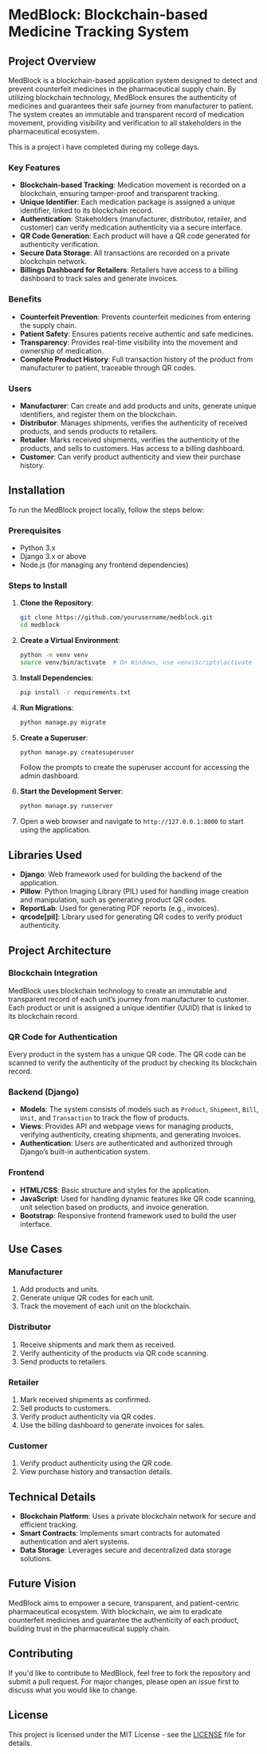 # MedBlock: Blockchain-based Medicine Tracking System

## Project Overview

MedBlock is a blockchain-based application system designed to detect and prevent counterfeit medicines in the pharmaceutical supply chain. By utilizing blockchain technology, MedBlock ensures the authenticity of medicines and guarantees their safe journey from manufacturer to patient. The system creates an immutable and transparent record of medication movement, providing visibility and verification to all stakeholders in the pharmaceutical ecosystem.

This is a project i have completed during my college days.

### Key Features

- **Blockchain-based Tracking**: Medication movement is recorded on a blockchain, ensuring tamper-proof and transparent tracking.
- **Unique Identifier**: Each medication package is assigned a unique identifier, linked to its blockchain record.
- **Authentication**: Stakeholders (manufacturer, distributor, retailer, and customer) can verify medication authenticity via a secure interface.
- **QR Code Generation**: Each product will have a QR code generated for authenticity verification.
- **Secure Data Storage**: All transactions are recorded on a private blockchain network.
- **Billings Dashboard for Retailers**: Retailers have access to a billing dashboard to track sales and generate invoices.

### Benefits

- **Counterfeit Prevention**: Prevents counterfeit medicines from entering the supply chain.
- **Patient Safety**: Ensures patients receive authentic and safe medicines.
- **Transparency**: Provides real-time visibility into the movement and ownership of medication.
- **Complete Product History**: Full transaction history of the product from manufacturer to patient, traceable through QR codes.

### Users

- **Manufacturer**: Can create and add products and units, generate unique identifiers, and register them on the blockchain.
- **Distributor**: Manages shipments, verifies the authenticity of received products, and sends products to retailers.
- **Retailer**: Marks received shipments, verifies the authenticity of the products, and sells to customers. Has access to a billing dashboard.
- **Customer**: Can verify product authenticity and view their purchase history.

## Installation

To run the MedBlock project locally, follow the steps below:

### Prerequisites

- Python 3.x
- Django 3.x or above
- Node.js (for managing any frontend dependencies)

### Steps to Install

1. **Clone the Repository**:

    ```bash
    git clone https://github.com/yourusername/medblock.git
    cd medblock
    ```

2. **Create a Virtual Environment**:

    ```bash
    python -m venv venv
    source venv/bin/activate  # On Windows, use venv\Scripts\activate
    ```

3. **Install Dependencies**:

    ```bash
    pip install -r requirements.txt
    ```

4. **Run Migrations**:

    ```bash
    python manage.py migrate
    ```

5. **Create a Superuser**:

    ```bash
    python manage.py createsuperuser
    ```

    Follow the prompts to create the superuser account for accessing the admin dashboard.

6. **Start the Development Server**:

    ```bash
    python manage.py runserver
    ```

7. Open a web browser and navigate to `http://127.0.0.1:8000` to start using the application.

## Libraries Used

- **Django**: Web framework used for building the backend of the application.
- **Pillow**: Python Imaging Library (PIL) used for handling image creation and manipulation, such as generating product QR codes.
- **ReportLab**: Used for generating PDF reports (e.g., invoices).
- **qrcode[pil]**: Library used for generating QR codes to verify product authenticity.

## Project Architecture

### Blockchain Integration

MedBlock uses blockchain technology to create an immutable and transparent record of each unit’s journey from manufacturer to customer. Each product or unit is assigned a unique identifier (UUID) that is linked to its blockchain record.

### QR Code for Authentication

Every product in the system has a unique QR code. The QR code can be scanned to verify the authenticity of the product by checking its blockchain record.

### Backend (Django)

- **Models**: The system consists of models such as `Product`, `Shipment`, `Bill`, `Unit`, and `Transaction` to track the flow of products.
- **Views**: Provides API and webpage views for managing products, verifying authenticity, creating shipments, and generating invoices.
- **Authentication**: Users are authenticated and authorized through Django’s built-in authentication system.

### Frontend

- **HTML/CSS**: Basic structure and styles for the application.
- **JavaScript**: Used for handling dynamic features like QR code scanning, unit selection based on products, and invoice generation.
- **Bootstrap**: Responsive frontend framework used to build the user interface.

## Use Cases

### Manufacturer

1. Add products and units.
2. Generate unique QR codes for each unit.
3. Track the movement of each unit on the blockchain.

### Distributor

1. Receive shipments and mark them as received.
2. Verify authenticity of the products via QR code scanning.
3. Send products to retailers.

### Retailer

1. Mark received shipments as confirmed.
2. Sell products to customers.
3. Verify product authenticity via QR codes.
4. Use the billing dashboard to generate invoices for sales.

### Customer

1. Verify product authenticity using the QR code.
2. View purchase history and transaction details.

## Technical Details

- **Blockchain Platform**: Uses a private blockchain network for secure and efficient tracking.
- **Smart Contracts**: Implements smart contracts for automated authentication and alert systems.
- **Data Storage**: Leverages secure and decentralized data storage solutions.

## Future Vision

MedBlock aims to empower a secure, transparent, and patient-centric pharmaceutical ecosystem. With blockchain, we aim to eradicate counterfeit medicines and guarantee the authenticity of each product, building trust in the pharmaceutical supply chain.

## Contributing

If you'd like to contribute to MedBlock, feel free to fork the repository and submit a pull request. For major changes, please open an issue first to discuss what you would like to change.

## License

This project is licensed under the MIT License - see the [LICENSE](LICENSE) file for details.

